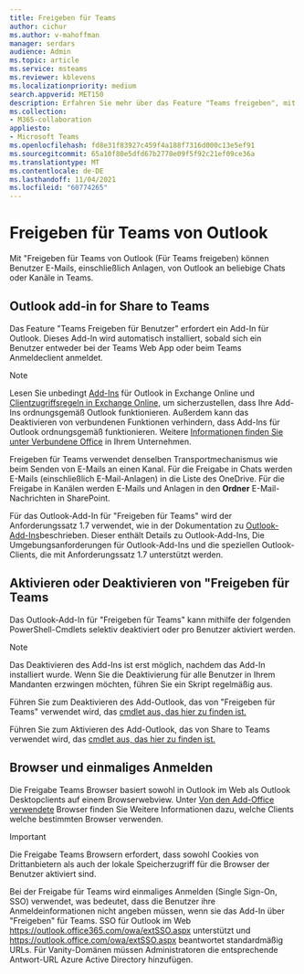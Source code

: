 ```yaml
---
title: Freigeben für Teams
author: cichur
ms.author: v-mahoffman
manager: serdars
audience: Admin
ms.topic: article
ms.service: msteams
ms.reviewer: kblevens
ms.localizationpriority: medium
search.appverid: MET150
description: Erfahren Sie mehr über das Feature "Teams freigeben", mit dem Benutzer E-Mails und E-Mail-Anlagen von Outlook in beliebigen Chats oder Kanälen in Teams.
ms.collection:
- M365-collaboration
appliesto:
- Microsoft Teams
ms.openlocfilehash: fd8e31f83927c459f4a188f7316d000c13e5ef91
ms.sourcegitcommit: 65a10f80e5dfd67b2778e09f5f92c21ef09ce36a
ms.translationtype: MT
ms.contentlocale: de-DE
ms.lasthandoff: 11/04/2021
ms.locfileid: "60774265"
---
```

# <a name="share-to-teams-from-outlook"></a>Freigeben für Teams von Outlook

Mit "Freigeben für Teams von Outlook (Für Teams freigeben) können Benutzer E-Mails, einschließlich Anlagen, von Outlook an beliebige Chats oder Kanäle in Teams.

## <a name="outlook-add-in-for-share-to-teams"></a>Outlook add-in for Share to Teams 

Das Feature "Teams Freigeben für Benutzer" erfordert ein Add-In für Outlook. Dieses Add-In wird automatisch installiert, sobald sich ein Benutzer entweder bei der Teams Web App oder beim Teams Anmeldeclient anmeldet.

> [!NOTE]
> Lesen Sie unbedingt [Add-Ins](/exchange/clients-and-mobile-in-exchange-online/add-ins-for-outlook/add-ins-for-outlook) für Outlook in Exchange Online und [Clientzugriffsregeln in Exchange Online,](/exchange/clients-and-mobile-in-exchange-online/client-access-rules/client-access-rules) um sicherzustellen, dass Ihre Add-Ins ordnungsgemäß Outlook funktionieren. Außerdem kann das Deaktivieren von verbundenen Funktionen verhindern, dass Add-Ins für Outlook ordnungsgemäß funktionieren. Weitere [Informationen finden Sie unter Verbundene Office](https://support.microsoft.com/topic/connected-experiences-in-office-8d2c04f7-6428-4e6e-ac58-5828d4da5b7c) in Ihrem Unternehmen.  

Freigeben für Teams verwendet denselben Transportmechanismus wie beim Senden von E-Mails an einen Kanal. Für die Freigabe in Chats werden E-Mails (einschließlich E-Mail-Anlagen) in die Liste des OneDrive. Für die Freigabe in Kanälen werden E-Mails und Anlagen in den **Ordner** E-Mail-Nachrichten in SharePoint.

Für das Outlook-Add-In für "Freigeben für Teams" wird der Anforderungssatz 1.7 verwendet, wie in der Dokumentation zu [Outlook-Add-Ins](/exchange/clients-and-mobile-in-exchange-online/add-ins-for-outlook/add-ins-for-outlook)beschrieben. Dieser enthält Details zu Outlook-Add-Ins, Die Umgebungsanforderungen für Outlook-Add-Ins und die speziellen Outlook-Clients, die mit Anforderungssatz 1.7 unterstützt werden.

## <a name="enabling-or-disabling-share-to-teams"></a>Aktivieren oder Deaktivieren von "Freigeben für Teams

Das Outlook-Add-In für "Freigeben für Teams" kann mithilfe der folgenden PowerShell-Cmdlets selektiv deaktiviert oder pro Benutzer aktiviert werden.

> [!NOTE]
> Das Deaktivieren des Add-Ins ist erst möglich, nachdem das Add-In installiert wurde. Wenn Sie die Deaktivierung für alle Benutzer in Ihrem Mandanten erzwingen möchten, führen Sie ein Skript regelmäßig aus.

Führen Sie zum Deaktivieren des Add-Outlook, das von "Freigeben für Teams" verwendet wird, das [cmdlet aus, das hier zu finden ist.](/powershell/module/exchange/disable-app?view=exchange-ps) 

Führen Sie zum Aktivieren des Add-Outlook, das von Share to Teams verwendet wird, das [cmdlet aus, das hier zu finden ist.](/powershell/module/exchange/enable-app?view=exchange-ps)

## <a name="browsers-and-single-sign-on"></a>Browser und einmaliges Anmelden

Die Freigabe Teams Browser basiert sowohl in Outlook im Web als Outlook Desktopclients auf einem Browserwebview. Unter [Von den Add-Office verwendete](/office/dev/add-ins/concepts/browsers-used-by-office-web-add-ins) Browser finden Sie Weitere Informationen dazu, welche Clients welche bestimmten Browser verwenden. 

> [!IMPORTANT]
> Die Freigabe Teams Browsern erfordert, dass sowohl Cookies von Drittanbietern als auch der lokale Speicherzugriff für die Browser der Benutzer aktiviert sind.

Bei der Freigabe für Teams wird einmaliges Anmelden (Single Sign-On, SSO) verwendet, was bedeutet, dass die Benutzer ihre Anmeldeinformationen nicht angeben müssen, wenn sie das Add-In über "Freigeben" für Teams. SSO für Outlook im Web https://outlook.office365.com/owa/extSSO.aspx unterstützt und https://outlook.office.com/owa/extSSO.aspx beantwortet standardmäßig URLs. Für Vanity-Domänen müssen Administratoren die entsprechende Antwort-URL Azure Active Directory hinzufügen.